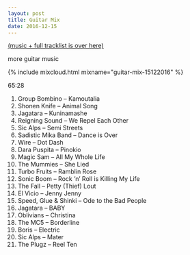 ```yaml
---
layout: post
title: Guitar Mix
date: 2016-12-15
---
```


<a name="tracklist"></a>[(music + full tracklist is over here)](/2016/12/15/guitar-mix/#tracklist)

more guitar music

<!-- more -->

{% include mixcloud.html mixname="guitar-mix-15122016" %}

65:28

1. Group Bombino – Kamoutalia
2. Shonen Knife – Animal Song
3. Jagatara – Kuninamashe
4. Reigning Sound – We Repel Each Other
5. Sic Alps – Semi Streets
6. Sadistic Mika Band – Dance is Over
7. Wire – Dot Dash
8. Dara Puspita – Pinokio
9. Magic Sam – All My Whole Life
10. The Mummies – She Lied
11. Turbo Fruits – Ramblin Rose
12. Sonic Boom – Rock ’n’ Roll is Killing My Life
13. The Fall – Petty (Thief) Lout
14. El Vicio – Jenny Jenny
15. Speed, Glue & Shinki – Ode to the Bad People
16. Jagatara – BABY
17. Oblivians – Christina
18. The MC5 – Borderline
19. Boris – Electric
20. Sic Alps – Mater
21. The Plugz – Reel Ten